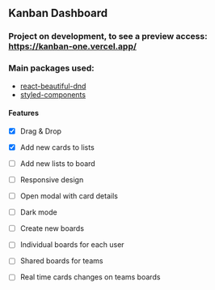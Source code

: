 ## Kanban Dashboard

### Project on development, to see a preview access: https://kanban-one.vercel.app/

### Main packages used:

- <a href="react-beautiful-dnd.netlify.com" target="_blank">react-beautiful-dnd</a>
- <a href="https://styled-components.com" target="_blank">styled-components</a>


#### Features
- [x] Drag & Drop
- [x] Add new cards to lists
- [ ] Add new lists to board
- [ ] Responsive design
- [ ] Open modal with card details
- [ ] Dark mode
- [ ] Create new boards
- [ ] Individual boards for each user
- [ ] Shared boards for teams
- [ ] Real time cards changes on teams boards



